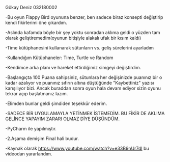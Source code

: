 Gökay Deniz 032180002

-Bu oyun Flappy Bird oyununa benzer, ben sadece biraz konsepti değiştirip kendi fikirlerimi öne çıkardım.

-Aslında kafamda böyle bir şey yoktu sonradan aklıma geldi o yüzden tam olarak geliştiremedim(oyunun bitişiyle alakalı ufak bir kısım kaldı)

-Time kütüphanesini kullanarak sütunların vs. geliş sürelerini ayarladım 

-Kullandığım Kütüphaneler: Time, Turtle ve Random

-Kendimce arka planı ve hareket ettirdiğimiz simgeyi değiştirdim.

-Başlangıçta 100 Puana sahipsiniz, sütunlara her değişinizde puanınız bir o kadar azalıyor ve puanınız sıfırın altına düştüğünde "Kaybettiniz" yazısı karışılıyor bizi. Ancak buraddan sonra oyun hala devam ediyor sizin oyunu tekrar açıp başlatmanız lazım.

-Elimden bunlar geldi şimdiden teşekkür ederim.

-SADECE BİR UYGULAMAYLA YETİNMEK İSTEMEDİM. BU FİKİR DE AKLIMA GELİNCE YAPAYIM ZARARI OLMAZ DİYE DÜŞÜNDÜM.

-PyCharm ile yapılmıştır.

-2.Aşama demişim Final hali budur.

-Kaynak olarak https://www.youtube.com/watch?v=e33B9nUr7dI bu videodan yararlandım.
